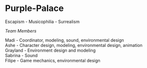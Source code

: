 # Purple-Palace
Escapism - Musicophilia - Surrealism

*Team Members*

Madi - Coordinator, modeling, sound, environmental design \
Ashe - Character design, modeling, environmental design, animation \
Grayland - Environment design and modeling \
Sabrina - Sound \
Filipe - Game mechanics, environmental design
